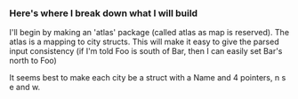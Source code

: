 ### Here's where I break down what I will build

I'll begin by making an 'atlas' package (called atlas as map is reserved). The atlas is a mapping to city structs. This will make it easy to give the parsed input consistency (if I'm told Foo is south of Bar, then I can easily set Bar's north to Foo)

It seems best to make each city be a struct with a Name and 4 pointers, n s e and w.
